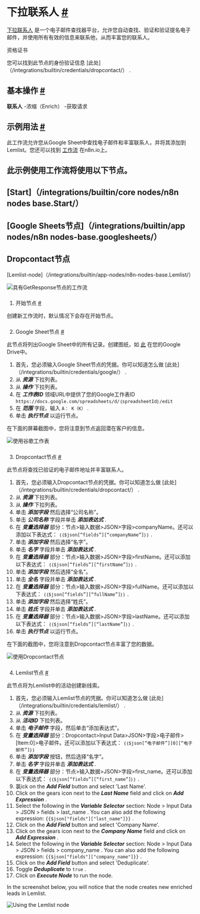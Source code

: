 


 下拉联系人
 [#](#dropcontact "永久链接")
=================================================



[下拉联系人](https://www.dropcpontact.com) 
 是一个电子邮件查找器平台，允许您自动查找、验证和验证提名电子邮件，并使用所有有效的信息来联系他，从而丰富您的联系人。
 




 资格证书
 



 您可以找到此节点的身份验证信息
 [此处]（/integrations/builtin/credentials/dropcontact/）
 .
 




 基本操作
 [#](#基本操作 "永久链接")
-----------------------------------------------------------



**联系人**
 -浓缩（Enrich）
-获取请求
 



 示例用法
 [#](#示例用法 "永久链接")
-----------------------------------------------------



 此工作流允许您从Google Sheet中查找电子邮件和丰富联系人，并将其添加到Lemlist。您还可以找到
 [工作流](https://n8n.io/workflows/1304) 
 在n8n.io上。
 



 此示例使用工作流将使用以下节点。
-
 [Start]（/integrations/builtin/core nodes/n8n nodes base.Start/）
 -
 [Google Sheets节点]（/integrations/builtin/app nodes/n8n nodes-base.googlesheets/）
 -
 Dropcontact节点
 -
 [Lemlist-node]（/integrations/builtin/app-nodes/n8n-nodes-base.Lemlist/）




![具有GetResponse节点的工作流](https://d33wubrfki0l68.cloudfront.net/0f223725506b47a888a0e34e41ba94c48f8ae1ca/76c6d/_images/integrations/builtin/app-nodes/dropcontact/workflow.png)



### 
 1. 开始节点
 [#](#1-start-node "永久链接")



 创建新工作流时，默认情况下会存在开始节点。
 


### 
 2. Google Sheet节点
 [#](#2-google-sheet-node "永久链接")



 此节点将列出Google Sheet中的所有记录。创建图纸，如
 [此](https://docs.google.com/spreadsheets/d/1jCyGrz01b7wdoujEHHZvw-JD5zszTMFqn8cvvSnLPrE/edit#gid=0) 
 在您的Google Drive中。
 


1. 首先，您必须输入Google Sheet节点的凭据。你可以知道怎么做
 [此处]（/integrations/builtin/credentials/google/）
 .
2. 从
 ***资源***
 下拉列表。
3. 从
 ***操作***
 下拉列表。
4. 在
 ***工作表ID***
 领域URL中提供了您的Google工作表ID
 `https://docs.google.com/spreadsheets/d/｛spreadsheetId｝/edit`
5. 在
 ***范围***
 字段，输入
 `A： K（K）`
 .
6. 单击
 ***执行节点***
 以运行节点。



 在下面的屏幕截图中，您将注意到节点返回潜在客户的信息。
 



![使用谷歌工作表](https://d33wubrfki0l68.cloudfront.net/93d61bf0b5448015fa8f5b537de41da356c9c934/ba84f/_images/integrations/builtin/app-nodes/dropcontact/googlesheet_node.png)



### 
 3. Dropcontact节点
 [#](#3-dropcontact-node "永久链接")



 此节点将查找已验证的电子邮件地址并丰富联系人。
 


1. 首先，您必须输入Dropcontact节点的凭据。你可以知道怎么做
 [此处]（/integrations/builtin/credentials/dropcontact/）
 .
2. 从
 ***资源***
 下拉列表。
3. 从
 ***操作***
 下拉列表。
4. 单击
 ***添加字段***
 然后选择“公司名称”。
5. 单击
 ***公司名称***
 字段并单击
 ***添加表达式***
 .
6. 在
 ***变量选择器***
 部分：节点>输入数据>JSON>字段>companyName。还可以添加以下表达式：
 `｛｛$json[“fields”][“companyName”]｝｝`
 .
7. 单击
 ***添加字段***
 然后选择“名字”。
8. 单击
 ***名字***
 字段并单击
 ***添加表达式***
 .
9. 在
 ***变量选择器***
 部分：节点>输入数据>JSON>字段>firstName。还可以添加以下表达式：
 `｛｛$json[“fields”][“firstName”]｝｝`
 .
10. 单击
 ***添加字段***
 然后选择“全名”。
11. 单击
 ***全名***
 字段并单击
 ***添加表达式***
 .
12. 在
 ***变量选择器***
 部分：节点>输入数据>JSON>字段>fullName。还可以添加以下表达式：
 `｛｛$json[“fields”][“fullName”]｝｝`
 .
13. 单击
 ***添加字段***
 然后选择“姓氏”。
14. 单击
 ***姓氏***
 字段并单击
 ***添加表达式***
 .
15. 在
 ***变量选择器***
 部分：节点>输入数据>JSON>字段>lastName。还可以添加以下表达式：
 `｛｛$json[“fields”][“lastName”]｝｝`
 .
16. 单击
 ***执行节点***
 以运行节点。



 在下面的截图中，您将注意到Dropcontact节点丰富了您的数据。
 



![使用Dropcontact节点](https://d33wubrfki0l68.cloudfront.net/3eff55fe8c9a0d70cb8ebf96c640182cabe56c84/f2eb4/_images/integrations/builtin/app-nodes/dropcontact/dropcontact_node.png)



### 
 4. Lemlist节点
 [#](#4-lemlist-node "永久链接")



 此节点将为Lemlist中的活动创建新线索。
 


1. 首先，您必须输入Lemlist节点的凭据。你可以知道怎么做
 [此处]（/integrations/builtin/credentials/lemlist/）
 .
2. 从
 ***资源***
 下拉列表。
3. 从
 ***活动ID***
 下拉列表。
4. 单击
 ***电子邮件***
 字段，然后单击“添加表达式”。
5. 在
 ***变量选择器***
 部分：Dropcontact>Input Data>JSON>字段>电子邮件>[Item:0]>电子邮件。还可以添加以下表达式：
 `｛｛$json[“电子邮件”][0][“电子邮件”]｝｝`
6. 单击
 ***添加字段***
 按钮，然后选择“名字”。
7. 单击
 ***名字***
 字段并单击
 ***添加表达式***
 .
8. 在
 ***变量选择器***
 部分：节点>输入数据>JSON>字段>first\_name。还可以添加以下表达式：
 `｛｛$json[“fields”][“first_name”]｝｝`
 .
9. 氯ick on the
 ***Add Field***
 button and select 'Last Name'.
10. Click on the gears icon next to the
 ***Last Name***
 field and click on
 ***Add Expression***
 .
11. Select the following in the
 ***Variable Selector***
 section: Node > Input Data > JSON > fields > last\_name . You can also add the following expression:
 `{{$json["fields"]["last_name"]}}` 
 .
12. Click on the
 ***Add Field***
 button and select 'Company Name'.
13. Click on the gears icon next to the
 ***Company Name***
 field and click on
 ***Add Expression***
 .
14. Select the following in the
 ***Variable Selector***
 section: Node > Input Data > JSON > fields > company\_name . You can also add the following expression:
 `{{$json["fields"]["company_name"]}}` 
 .
15. Click on the
 ***Add Field***
 button and select 'Deduplicate'.
16. Toggle
 ***Deduplicate***
 to
 `true` 
 .
17. Click on
 ***Execute Node***
 to run the node.



 In the screenshot below, you will notice that the node creates new enriched leads in Lemlist.
 



![Using the Lemlist node](https://d33wubrfki0l68.cloudfront.net/46358c829b77648cfcdedf2b7337188ad88ff609/ad6c2/_images/integrations/builtin/app-nodes/dropcontact/lemlist_node.png)





